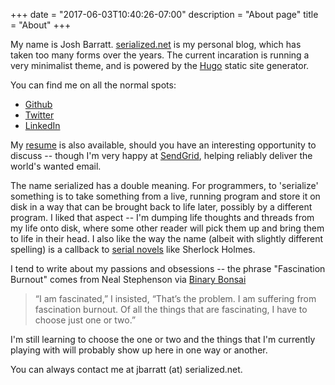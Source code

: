 +++
date = "2017-06-03T10:40:26-07:00"
description = "About page"
title = "About"
+++

My name is Josh Barratt. [serialized.net](http://serialized.net) is my personal blog, which has taken too many forms over the years.
The current incaration is running a very minimalist theme, and is powered by the [Hugo](http://gohugo.io) static site generator.

You can find me on all the normal spots:

* [Github](https://github.com/jbarratt)
* [Twitter](https://twitter.com/jbarratt)
* [LinkedIn](https://www.linkedin.com/in/joshua-barratt-9b33274/)

My [resume](/JoshuaBarrattResume.pdf) is also available, should you have an interesting opportunity to discuss -- though I'm very happy at [SendGrid](https://sendgrid.com/), helping reliably deliver the world's wanted email.

The name serialized has a double meaning. For programmers, to 'serialize' something is to take something from a live, running program and store it on disk in a way that can be brought back to life later, possibly by a different program. I liked that aspect -- I'm dumping life thoughts and threads from my life onto disk, where some other reader will pick them up and bring them to life in their head. I also like the way the name (albeit with slightly different spelling) is a callback to [serial novels][1] like Sherlock Holmes.

I tend to write about my passions and obsessions -- the phrase "Fascination Burnout" comes from Neal Stephenson via [Binary Bonsai](http://binarybonsai.com/2009/01/03/fascination-burnout/)

 > “I am fascinated,” I insisted, “That’s the problem. I am suffering from fascination burnout. Of all the things that are fascinating, I have to choose just one or two.”

I'm still learning to choose the one or two and the things that I'm currently playing with will probably show up here in one way or another.

You can always contact me at jbarratt (at) serialized.net.

[1]: http://en.wikipedia.org/wiki/Serial_(literature)
